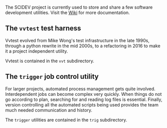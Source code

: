 The SCIDEV project is currently used to store and share a few software
development utilities.  Visit the
[Wiki](https://gitlab.sandia.gov/rrdrake/scidev/wikis/home)
for more documentation.

## The `vvtest` test harness

Vvtest evolved from Mike Wong's test
infrastructure in the late 1990s, through a python rewrite in the
mid 2000s, to a refactoring in 2016 to make it a project independent
utility.

Vvtest is contained in the `vvt` subdirectory.

## The `trigger` job control utility

For larger projects, automated process management gets quite involved.
Interdependent jobs can become complex very quickly.
When things do not go according to plan, searching for and reading log files is
essential.  Finally, version controlling all the automated scripts being used
provides the team much needed communication and history.

The `trigger` utilities are contained in the `trig` subdirectory.
